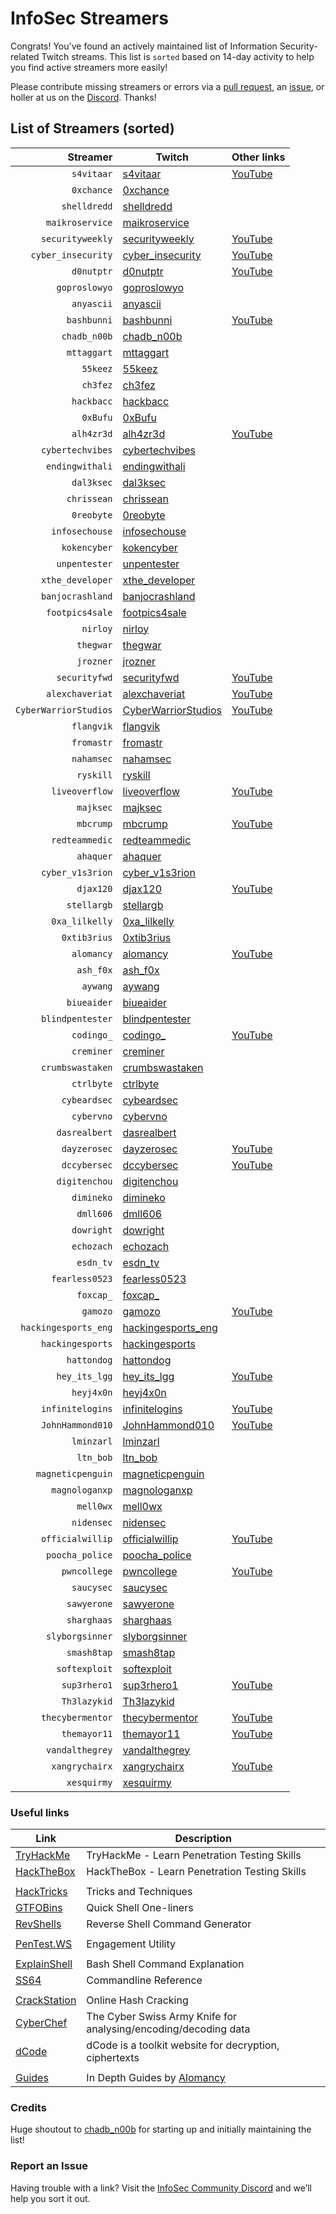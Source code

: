 # InfoSec Streamers

Congrats! You've found an actively maintained list of Information Security-related Twitch streams. This list is `sorted` based on 14-day activity to help you find active streamers more easily!

Please contribute missing streamers or errors via a [pull request](https://github.com/infosecstreams/infosecstreams.github.io/pulls), an [issue](https://github.com/infosecstreams/infosecstreams.github.io/issues), or holler at us on the [Discord](https://discord.gg/RftU46K8sn). Thanks!

## List of Streamers (sorted)

Streamer | Twitch | Other links
---: | --- | :---
`s4vitaar` | [s4vitaar](https://www.twitch.tv/s4vitaar) | [YouTube](https://www.youtube.com/channel/UCNHWpNqiM8yOQcHXtsluD7Q)
`0xchance` | [0xchance](https://www.twitch.tv/0xchance) | 
`shelldredd` | [shelldredd](https://www.twitch.tv/shelldredd) | 
`maikroservice` | [maikroservice](https://www.twitch.tv/maikroservice) | 
`securityweekly` | [securityweekly](https://www.twitch.tv/securityweekly) | [YouTube](https://www.youtube.com/channel/UCg--XBjJ50a9tUhTKXVPiqg)
`cyber_insecurity` | [cyber_insecurity](https://www.twitch.tv/cyber_insecurity) | [YouTube](https://www.youtube.com/channel/UCL4JGzitDkX5TOwzs9A02Kg)
`d0nutptr` | [d0nutptr](https://www.twitch.tv/d0nutptr) | [YouTube](https://www.youtube.com/d0nutptr)
`goproslowyo` | [goproslowyo](https://www.twitch.tv/goproslowyo) | 
`anyascii` | [anyascii](https://www.twitch.tv/anyascii) | 
`bashbunni` | [bashbunni](https://www.twitch.tv/bashbunni) | [YouTube]( )
`chadb_n00b` | [chadb_n00b](https://www.twitch.tv/chadb_n00b) | 
`mttaggart` | [mttaggart](https://www.twitch.tv/mttaggart) | 
`55keez` | [55keez](https://www.twitch.tv/55keez) | 
`ch3fez` | [ch3fez](https://www.twitch.tv/ch3fez) | 
`hackbacc` | [hackbacc](https://www.twitch.tv/hackbacc) | 
`0xBufu` | [0xBufu](https://www.twitch.tv/0xBufu) | 
`alh4zr3d` | [alh4zr3d](https://www.twitch.tv/alh4zr3d) | [YouTube](https://www.youtube.com/channel/UCz-Z-d2VPQXHGkch0-_KovA)
`cybertechvibes` | [cybertechvibes](https://www.twitch.tv/cybertechvibes) | 
`endingwithali` | [endingwithali](https://www.twitch.tv/endingwithali) | 
`dal3ksec` | [dal3ksec](https://www.twitch.tv/dal3ksec) | 
`chrissean` | [chrissean](https://www.twitch.tv/chrissean) | 
`0reobyte` | [0reobyte](https://www.twitch.tv/0reobyte) | 
`infosechouse` | [infosechouse](https://www.twitch.tv/infosechouse) | 
`kokencyber` | [kokencyber](https://www.twitch.tv/kokencyber) | 
`unpentester` | [unpentester](https://www.twitch.tv/unpentester) | 
`xthe_developer` | [xthe_developer](https://www.twitch.tv/xthe_developer) | 
`banjocrashland` | [banjocrashland](https://www.twitch.tv/banjocrashland) | 
`footpics4sale` | [footpics4sale](https://www.twitch.tv/footpics4sale) | 
`nirloy` | [nirloy](https://www.twitch.tv/nirloy) | 
`thegwar` | [thegwar](https://www.twitch.tv/thegwar) | 
`jrozner` | [jrozner](https://www.twitch.tv/jrozner) | 
`securityfwd` | [securityfwd](https://www.twitch.tv/securityfwd) | [YouTube](https://www.youtube.com/channel/UCgTNupxATBfWmfehv21ym-g)
`alexchaveriat` | [alexchaveriat](https://www.twitch.tv/alexchaveriat) | [YouTube](https://www.youtube.com/c/AlexChaveriat/videos)
`CyberWarriorStudios` | [CyberWarriorStudios](https://www.twitch.tv/CyberWarriorStudios) | [YouTube](https://www.youtube.com/channel/UC1BeplJcC5YGHjcF8QyRD7g)
`flangvik` | [flangvik](https://www.twitch.tv/flangvik) | 
`fromastr` | [fromastr](https://www.twitch.tv/fromastr) | 
`nahamsec` | [nahamsec](https://www.twitch.tv/nahamsec) | 
`ryskill` | [ryskill](https://www.twitch.tv/ryskill) | 
`liveoverflow` | [liveoverflow](https://www.twitch.tv/liveoverflow) | [YouTube]( https://www.youtube.com/c/LiveOverflowCTF)
`majksec` | [majksec](https://www.twitch.tv/majksec) | 
`mbcrump` | [mbcrump](https://www.twitch.tv/mbcrump) | [YouTube](https://www.youtube.com/channel/UCCjHMUEzoCauYet8NG4sCog)
`redteammedic` | [redteammedic](https://www.twitch.tv/redteammedic) | 
`ahaquer` | [ahaquer](https://www.twitch.tv/ahaquer) | 
`cyber_v1s3rion` | [cyber_v1s3rion](https://www.twitch.tv/cyber_v1s3rion) | 
`djax120` | [djax120](https://www.twitch.tv/djax120) | [YouTube](https://www.youtube.com/channel/UCJVQ4X0olUFq0nrxS8Xvijg)
`stellargb` | [stellargb](https://www.twitch.tv/stellargb) | 
`0xa_lilkelly` | [0xa_lilkelly](https://www.twitch.tv/0xa_lilkelly) | 
`0xtib3rius` | [0xtib3rius](https://www.twitch.tv/0xtib3rius) | 
`alomancy` | [alomancy](https://www.twitch.tv/alomancy) | [YouTube](https://www.youtube.com/channel/UCe2i94acge3Bv2Tmjla0h_g)
`ash_f0x` | [ash_f0x](https://www.twitch.tv/ash_f0x) | 
`aywang` | [aywang](https://www.twitch.tv/aywang) | 
`biueaider` | [biueaider](https://www.twitch.tv/biueaider) | 
`blindpentester` | [blindpentester](https://www.twitch.tv/blindpentester) | 
`codingo_` | [codingo_](https://www.twitch.tv/codingo_) | [YouTube](https://www.youtube.com/channel/UCUfO02gdMDXgOJWdv_jiLMg)
`creminer` | [creminer](https://www.twitch.tv/creminer) | 
`crumbswastaken` | [crumbswastaken](https://www.twitch.tv/crumbswastaken) | 
`ctrlbyte` | [ctrlbyte](https://www.twitch.tv/ctrlbyte) | 
`cybeardsec` | [cybeardsec](https://www.twitch.tv/cybeardsec) | 
`cybervno` | [cybervno](https://www.twitch.tv/cybervno) | 
`dasrealbert` | [dasrealbert](https://www.twitch.tv/dasrealbert) | 
`dayzerosec` | [dayzerosec](https://www.twitch.tv/dayzerosec) | [YouTube](https://www.youtube.com/channel/UCXFC76FDHZRVes6_lZqwLBA)
`dccybersec` | [dccybersec](https://www.twitch.tv/dccybersec) | [YouTube](https://www.youtube.com/channel/UC3sccPO4v8YqCTn8sezZGTw)
`digitenchou` | [digitenchou](https://www.twitch.tv/digitenchou) | 
`dimineko` | [dimineko](https://www.twitch.tv/dimineko) | 
`dmll606` | [dmll606](https://www.twitch.tv/dmll606) | 
`dowright` | [dowright](https://www.twitch.tv/dowright) | 
`echozach` | [echozach](https://www.twitch.tv/echozach) | 
`esdn_tv` | [esdn_tv](https://www.twitch.tv/esdn_tv) | 
`fearless0523` | [fearless0523](https://www.twitch.tv/fearless0523) | 
`foxcap_` | [foxcap_](https://www.twitch.tv/foxcap_) | 
`gamozo` | [gamozo](https://www.twitch.tv/gamozo) | [YouTube](https://www.youtube.com/channel/UC17ewSS9f2EnkCyMztCdoKA)
`hackingesports_eng` | [hackingesports_eng](https://www.twitch.tv/hackingesports_eng) | 
`hackingesports` | [hackingesports](https://www.twitch.tv/hackingesports) | 
`hattondog` | [hattondog](https://www.twitch.tv/hattondog) | 
`hey_its_lgg` | [hey_its_lgg](https://www.twitch.tv/hey_its_lgg) | [YouTube](https://www.youtube.com/channel/UCFzslRuETaviEruPQ_HQP1A)
`heyj4x0n` | [heyj4x0n](https://www.twitch.tv/heyj4x0n) | 
`infinitelogins` | [infinitelogins](https://www.twitch.tv/infinitelogins) | [YouTube](https://www.youtube.com/channel/UC_nKukFaGysjMzqMVHEIgxQ)
`JohnHammond010` | [JohnHammond010](https://www.twitch.tv/JohnHammond010) | [YouTube](https://www.youtube.com/channel/UCVeW9qkBjo3zosnqUbG7CFw)
`lminzarl` | [lminzarl](https://www.twitch.tv/lminzarl) | 
`ltn_bob` | [ltn_bob](https://www.twitch.tv/ltn_bob) | 
`magneticpenguin` | [magneticpenguin](https://www.twitch.tv/magneticpenguin) | 
`magnologanxp` | [magnologanxp](https://www.twitch.tv/magnologanxp) | 
`mell0wx` | [mell0wx](https://www.twitch.tv/mell0wx) | 
`nidensec` | [nidensec](https://www.twitch.tv/nidensec) | 
`officialwillip` | [officialwillip](https://www.twitch.tv/officialwillip) | [YouTube](https://www.youtube.com/channel/UCaOOGHgwrcyf527o838yLyg)
`poocha_police` | [poocha_police](https://www.twitch.tv/poocha_police) | 
`pwncollege` | [pwncollege](https://www.twitch.tv/pwncollege) | [YouTube](https://www.youtube.com/channel/UCBaWwFw7KmCN8YlfX4ERYKg)
`saucysec` | [saucysec](https://www.twitch.tv/saucysec) | 
`sawyerone` | [sawyerone](https://www.twitch.tv/sawyerone) | 
`sharghaas` | [sharghaas](https://www.twitch.tv/sharghaas) | 
`slyborgsinner` | [slyborgsinner](https://www.twitch.tv/slyborgsinner) | 
`smash8tap` | [smash8tap](https://www.twitch.tv/smash8tap) | 
`softexploit` | [softexploit](https://www.twitch.tv/softexploit) | 
`sup3rhero1` | [sup3rhero1](https://www.twitch.tv/sup3rhero1) | [YouTube]( https://www.youtube.com/superhero1)
`Th3lazykid` | [Th3lazykid](https://www.twitch.tv/Th3lazykid) | 
`thecybermentor` | [thecybermentor](https://www.twitch.tv/thecybermentor) | [YouTube](https://www.youtube.com/channel/UC0ArlFuFYMpEewyRBzdLHiw)
`themayor11` | [themayor11](https://www.twitch.tv/themayor11) | [YouTube](https://www.youtube.com/channel/UC5J6JvH5F29FllbLjwmA5ZA)
`vandalthegrey` | [vandalthegrey](https://www.twitch.tv/vandalthegrey) | 
`xangrychairx` | [xangrychairx](https://www.twitch.tv/xangrychairx) | [YouTube](https://www.youtube.com/channel/UCS1KHdnVAV1-Qx0jquAiBLA)
`xesquirmy` | [xesquirmy](https://www.twitch.tv/xesquirmy) | 


### Useful links

Link | Description
--- | ---
[TryHackMe](https://tryhackme.com) | TryHackMe - Learn Penetration Testing Skills
[HackTheBox](https://hackthebox.eu) | HackTheBox - Learn Penetration Testing Skills
| |
[HackTricks](https://book.hacktricks.xyz/) | Tricks and Techniques
[GTFOBins](https://gtfobins.github.io) | Quick Shell One-liners
[RevShells](https://www.revshells.com) | Reverse Shell Command Generator
| |
[PenTest.WS](https://pentest.ws) | Engagement Utility
| |
[ExplainShell](https://explainshell.com) | Bash Shell Command Explanation
[SS64](https://ss64.com) | Commandline Reference
| |
[CrackStation](https://crackstation.net) | Online Hash Cracking
[CyberChef](https://gchq.github.io/CyberChef) | The Cyber Swiss Army Knife for analysing/encoding/decoding data
[dCode](https://www.dcode.fr/en) | dCode is a toolkit website for decryption, ciphertexts
| |
[Guides](https://alomancy.gitbook.io/guides/) | In Depth Guides by [Alomancy](https://www.twitch.tv/alomancy)

### Credits

Huge shoutout to [chadb_n00b](https://twitch.tv/chadb_n00b) for starting up and initially maintaining the list!

### Report an Issue

Having trouble with a link? Visit the [InfoSec Community Discord](https://discord.gg/RftU46K8sn) and we’ll help you sort it out.
